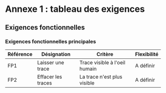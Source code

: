 # Annexe 1 : tableau des exigences
## Exigences fonctionnelles
### Exigences fonctionnelles principales

|Référence|Désignation|Critère|Flexibilité|
|---|---|---|---|
|FP1|Laisser une trace|Trace visible à l'oeil humain|A définir|
|FP2|Effacer les traces|La trace n'est plus visible|A définir|
